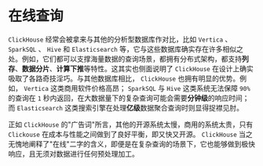 # 在线查询

`ClickHouse` 经常会被拿来与其他的分析型数据库作对比，比如 `Vertica` 、 `SparkSQL` 、 `Hive` 和 `Elasticsearch` 等，它与这些数据库确实存在许多相似之处。例如，它们都可以支撑海量数据的查询场景，都拥有分布式架构，都支持**列存**、**数据分片**、**计算下推**等特性。这其实也侧面说明了 `ClickHouse` 在设计上确实吸取了各路奇技淫巧。与其他数据库相比， `ClickHouse` 也拥有明显的优势。例如， `Vertica` 这类商用软件价格高昂； `SparkSQL` 与 `Hive` 这类系统无法保障 `90%` 的查询在 `1` 秒内返回，在大数据量下的复杂查询可能会需要**分钟级**的响应时间；而 `Elasticsearch` 这类搜索引擎在处理**亿级**数据聚合查询时则显得捉襟见肘。

正如 `ClickHouse` 的"广告词"所言，其他的开源系统太慢，商用的系统太贵，只有 `Clickouse` 在成本与性能之间做到了良好平衡，即又快又开源。 `ClickHouse` 当之无愧地阐释了"在线"二字的含义，即便是在复杂查询的场景下，它也能够做到极快响应，且无须对数据进行任何预处理加工。
